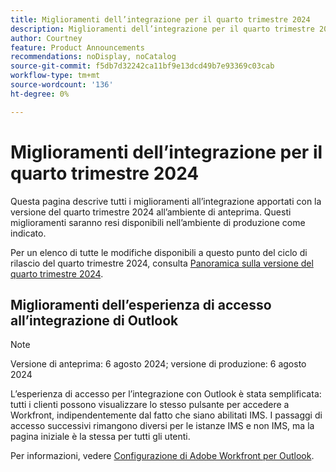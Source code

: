 ```yaml
---
title: Miglioramenti dell’integrazione per il quarto trimestre 2024
description: Miglioramenti dell’integrazione per il quarto trimestre 2024
author: Courtney
feature: Product Announcements
recommendations: noDisplay, noCatalog
source-git-commit: f5db7d32242ca11bf9e13dcd49b7e93369c03cab
workflow-type: tm+mt
source-wordcount: '136'
ht-degree: 0%

---
```


# Miglioramenti dell’integrazione per il quarto trimestre 2024

Questa pagina descrive tutti i miglioramenti all’integrazione apportati con la versione del quarto trimestre 2024 all’ambiente di anteprima. Questi miglioramenti saranno resi disponibili nell’ambiente di produzione come indicato.

Per un elenco di tutte le modifiche disponibili a questo punto del ciclo di rilascio del quarto trimestre 2024, consulta [Panoramica sulla versione del quarto trimestre 2024](/help/quicksilver/product-announcements/product-releases/24-q4-release-activity/24-q4-release-overview.md).

## Miglioramenti dell’esperienza di accesso all’integrazione di Outlook

>[!NOTE]
>
>Versione di anteprima: 6 agosto 2024; versione di produzione: 6 agosto 2024

L’esperienza di accesso per l’integrazione con Outlook è stata semplificata: tutti i clienti possono visualizzare lo stesso pulsante per accedere a Workfront, indipendentemente dal fatto che siano abilitati IMS. I passaggi di accesso successivi rimangono diversi per le istanze IMS e non IMS, ma la pagina iniziale è la stessa per tutti gli utenti.

Per informazioni, vedere [Configurazione di Adobe Workfront per Outlook](/help/quicksilver/workfront-integrations-and-apps/using-workfront-with-outlook/set-up-workfront-for-outlook.md).